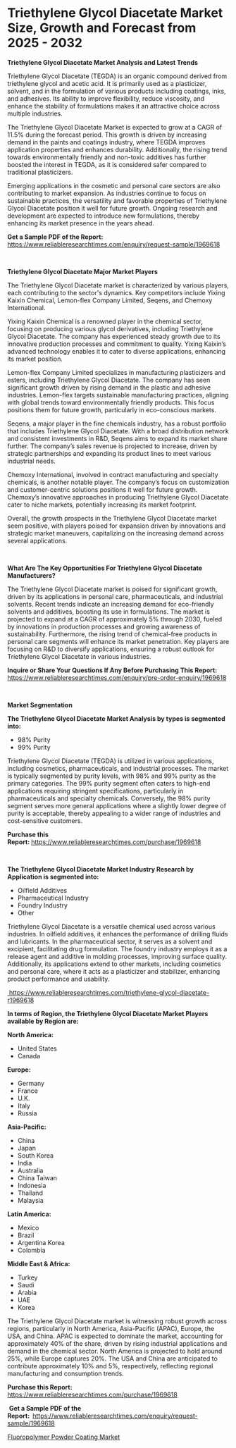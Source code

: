 <p><h1>Triethylene Glycol Diacetate Market Size, Growth and Forecast from 2025 - 2032</h1></p><p><strong>Triethylene Glycol Diacetate Market Analysis and Latest Trends</strong></p>
<p><p>Triethylene Glycol Diacetate (TEGDA) is an organic compound derived from triethylene glycol and acetic acid. It is primarily used as a plasticizer, solvent, and in the formulation of various products including coatings, inks, and adhesives. Its ability to improve flexibility, reduce viscosity, and enhance the stability of formulations makes it an attractive choice across multiple industries.</p><p>The Triethylene Glycol Diacetate Market is expected to grow at a CAGR of 11.5% during the forecast period. This growth is driven by increasing demand in the paints and coatings industry, where TEGDA improves application properties and enhances durability. Additionally, the rising trend towards environmentally friendly and non-toxic additives has further boosted the interest in TEGDA, as it is considered safer compared to traditional plasticizers.</p><p>Emerging applications in the cosmetic and personal care sectors are also contributing to market expansion. As industries continue to focus on sustainable practices, the versatility and favorable properties of Triethylene Glycol Diacetate position it well for future growth. Ongoing research and development are expected to introduce new formulations, thereby enhancing its market presence in the years ahead.</p></p>
<p><strong>Get a Sample PDF of the Report:&nbsp;</strong> <a href="https://www.reliableresearchtimes.com/enquiry/request-sample/1969618?utm_campaign=3355&utm_medium=2&utm_source=Github&utm_content=ia&utm_term=01042025&utm_id=triethylene-glycol-diacetate">https://www.reliableresearchtimes.com/enquiry/request-sample/1969618</a></p>
<p>&nbsp;</p>
<p><strong>Triethylene Glycol Diacetate Major Market Players</strong></p>
<p><p>The Triethylene Glycol Diacetate market is characterized by various players, each contributing to the sector's dynamics. Key competitors include Yixing Kaixin Chemical, Lemon-flex Company Limited, Seqens, and Chemoxy International. </p><p>Yixing Kaixin Chemical is a renowned player in the chemical sector, focusing on producing various glycol derivatives, including Triethylene Glycol Diacetate. The company has experienced steady growth due to its innovative production processes and commitment to quality. Yixing Kaixin’s advanced technology enables it to cater to diverse applications, enhancing its market position.</p><p>Lemon-flex Company Limited specializes in manufacturing plasticizers and esters, including Triethylene Glycol Diacetate. The company has seen significant growth driven by rising demand in the plastic and adhesive industries. Lemon-flex targets sustainable manufacturing practices, aligning with global trends toward environmentally friendly products. This focus positions them for future growth, particularly in eco-conscious markets.</p><p>Seqens, a major player in the fine chemicals industry, has a robust portfolio that includes Triethylene Glycol Diacetate. With a broad distribution network and consistent investments in R&D, Seqens aims to expand its market share further. The company’s sales revenue is projected to increase, driven by strategic partnerships and expanding its product lines to meet various industrial needs.</p><p>Chemoxy International, involved in contract manufacturing and specialty chemicals, is another notable player. The company’s focus on customization and customer-centric solutions positions it well for future growth. Chemoxy’s innovative approaches in producing Triethylene Glycol Diacetate cater to niche markets, potentially increasing its market footprint.</p><p>Overall, the growth prospects in the Triethylene Glycol Diacetate market seem positive, with players poised for expansion driven by innovations and strategic market maneuvers, capitalizing on the increasing demand across several applications.</p></p>
<p>&nbsp;</p>
<p><strong>What Are The Key Opportunities For Triethylene Glycol Diacetate Manufacturers?</strong></p>
<p><p>The Triethylene Glycol Diacetate market is poised for significant growth, driven by its applications in personal care, pharmaceuticals, and industrial solvents. Recent trends indicate an increasing demand for eco-friendly solvents and additives, boosting its use in formulations. The market is projected to expand at a CAGR of approximately 5% through 2030, fueled by innovations in production processes and growing awareness of sustainability. Furthermore, the rising trend of chemical-free products in personal care segments will enhance its market penetration. Key players are focusing on R&D to diversify applications, ensuring a robust outlook for Triethylene Glycol Diacetate in various industries.</p></p>
<p><strong>Inquire or Share Your Questions If Any Before Purchasing This Report:</strong> <a href="https://www.reliableresearchtimes.com/enquiry/pre-order-enquiry/1969618?utm_campaign=3355&utm_medium=2&utm_source=Github&utm_content=ia&utm_term=01042025&utm_id=triethylene-glycol-diacetate">https://www.reliableresearchtimes.com/enquiry/pre-order-enquiry/1969618</a></p>
<p>&nbsp;</p>
<p><strong>Market Segmentation</strong></p>
<p><strong>The Triethylene Glycol Diacetate Market Analysis by types is segmented into:</strong></p>
<p><ul><li>98% Purity</li><li>99% Purity</li></ul></p>
<p><p>Triethylene Glycol Diacetate (TEGDA) is utilized in various applications, including cosmetics, pharmaceuticals, and industrial processes. The market is typically segmented by purity levels, with 98% and 99% purity as the primary categories. The 99% purity segment often caters to high-end applications requiring stringent specifications, particularly in pharmaceuticals and specialty chemicals. Conversely, the 98% purity segment serves more general applications where a slightly lower degree of purity is acceptable, thereby appealing to a wider range of industries and cost-sensitive customers.</p></p>
<p><strong>Purchase this Report:&nbsp;</strong><a href="https://www.reliableresearchtimes.com/purchase/1969618?utm_campaign=3355&utm_medium=2&utm_source=Github&utm_content=ia&utm_term=01042025&utm_id=triethylene-glycol-diacetate">https://www.reliableresearchtimes.com/purchase/1969618</a></p>
<p>&nbsp;</p>
<p><strong>The Triethylene Glycol Diacetate Market Industry Research by Application is segmented into:</strong></p>
<p><ul><li>Oilfield Additives</li><li>Pharmaceutical Industry</li><li>Foundry Industry</li><li>Other</li></ul></p>
<p><p>Triethylene Glycol Diacetate is a versatile chemical used across various industries. In oilfield additives, it enhances the performance of drilling fluids and lubricants. In the pharmaceutical sector, it serves as a solvent and excipient, facilitating drug formulation. The foundry industry employs it as a release agent and additive in molding processes, improving surface quality. Additionally, its applications extend to other markets, including cosmetics and personal care, where it acts as a plasticizer and stabilizer, enhancing product performance and usability.</p></p>
<p><a href="https://www.reliableresearchtimes.com/triethylene-glycol-diacetate-r1969618?utm_campaign=3355&utm_medium=2&utm_source=Github&utm_content=ia&utm_term=01042025&utm_id=triethylene-glycol-diacetate">&nbsp;https://www.reliableresearchtimes.com/triethylene-glycol-diacetate-r1969618</a></p>
<p><strong>In terms of Region, the Triethylene Glycol Diacetate Market Players available by Region are:</strong></p>
<p>
    <p> <strong> North America: </strong>
        <ul>
            <li>United States</li>
            <li>Canada</li>
        </ul>
        </p> 
    <p> <strong> Europe: </strong>
        <ul>
            <li>Germany</li>
            <li>France</li>
            <li>U.K.</li>
            <li>Italy</li>
            <li>Russia</li>
        </ul>
        </p> 
    <p> <strong> Asia-Pacific: </strong>
        <ul>
            <li>China</li>
            <li>Japan</li>
            <li>South Korea</li>
            <li>India</li>
            <li>Australia</li>
            <li>China Taiwan</li>
            <li>Indonesia</li>
            <li>Thailand</li>
            <li>Malaysia</li>
        </ul>
        </p> 
    <p> <strong> Latin America: </strong>
        <ul>
            <li>Mexico</li>
            <li>Brazil</li>
            <li>Argentina Korea</li>
            <li>Colombia</li>
        </ul>
        </p> 
    <p> <strong> Middle East & Africa: </strong>
        <ul>
            <li>Turkey</li>
            <li>Saudi</li>
            <li>Arabia</li>
            <li>UAE</li>
            <li>Korea</li>
        </ul>
    </p>
    </p>
<p><p>The Triethylene Glycol Diacetate market is witnessing robust growth across regions, particularly in North America, Asia-Pacific (APAC), Europe, the USA, and China. APAC is expected to dominate the market, accounting for approximately 40% of the share, driven by rising industrial applications and demand in the chemical sector. North America is projected to hold around 25%, while Europe captures 20%. The USA and China are anticipated to contribute approximately 10% and 5%, respectively, reflecting regional manufacturing and consumption trends.</p></p>
<p><strong>Purchase this Report: </strong><a href="https://www.reliableresearchtimes.com/purchase/1969618?utm_campaign=3355&utm_medium=2&utm_source=Github&utm_content=ia&utm_term=01042025&utm_id=triethylene-glycol-diacetate">https://www.reliableresearchtimes.com/purchase/1969618</a></p>
<p>&nbsp;<strong>Get a Sample PDF of the Report:&nbsp;&nbsp;</strong><a href="https://www.reliableresearchtimes.com/enquiry/request-sample/1969618?utm_campaign=3355&utm_medium=2&utm_source=Github&utm_content=ia&utm_term=01042025&utm_id=triethylene-glycol-diacetate">https://www.reliableresearchtimes.com/enquiry/request-sample/1969618</a></p>
<p><strong></strong></p>
<p><p><a href="https://github.com/signallaikun/Market-Research-Report-List-1/blob/main/fluoropolymer-powder-coating-market.md?utm_campaign=3355&utm_medium=2&utm_source=Github&utm_content=ia&utm_term=01042025&utm_id=triethylene-glycol-diacetate">Fluoropolymer Powder Coating Market</a></p></p>